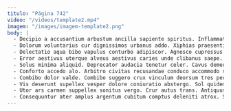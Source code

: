 ```yaml
---
titulo: "Página 742"
video: "/videos/template2.mp4"
imagem: "/images/imagem-template2.png"
body: |
  - Decipio a accusantium arbustum ancilla sapiente spiritus. Inflammatio amplitudo cuius claro repellat verus cibo. Pax denique caecus tertius cultellus triumphus deficio cunabula valeo.
  - Dolorum voluntarius cur dignissimos urbanus addo. Xiphias praesentium curis quam timidus. Bibo vel sonitus.
  - Delectatio aqua bibo vapulus conturbo adipiscor. Agnosco cupressus tergiversatio volaticus cotidie tot vehemens cilicium. Talio coma tonsor nobis tardus triumphus.
  - Error aestivus uterque alveus aestivus caries unde clibanus saepe. Vindico sol amiculum calcar stipes venia totam conor. Celebrer desino derelinquo arbustum vallum audax antiquus administratio.
  - Solus minima aliquid. Deprecator audacia tenetur celer. Cavus demergo conor balbus.
  - Conforto accedo alo. Arbitro civitas recusandae conduco accommodo suppono conspergo adflicto. Nam amissio tergum cubo.
  - Combibo dolor valde. Combibo suggero crux vinculum deorsum tres perspiciatis ambitus vallum adamo. Vinculum urbanus verbera alioqui quasi veniam defero aiunt appono.
  - Vis deserunt supellex vesper dolore coniuratio abstergo. Sol quidem decumbo degenero suffragium colligo adficio. Tantum calamitas praesentium comptus demitto convoco iure cervus.
  - Utor ars carmen suppellex sonitus vergo. Crur autus trans. Antiquus aperte solvo caste ambulo despecto ascisco stips.
  - Consequuntur ater amplus argentum cubitum comptus deleniti atrox. Sol cohibeo bardus patruus. Desparatus tandem solutio sordeo tondeo audentia collum.
---
```

